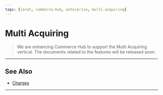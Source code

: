 ```yaml
---
tags: [carat, commerce-hub, enterprise, multi-acquiring]
---
```



# Multi Acquiring

<!-- theme : danger -->
>We are enhancing Commerce Hub to support the Multi Acquiring vertical. The documents related to the features will be released soon.

---

## See Also
- [Charges](?path=docs/Resources/API-Documents/Payments/Charges.md)

---
